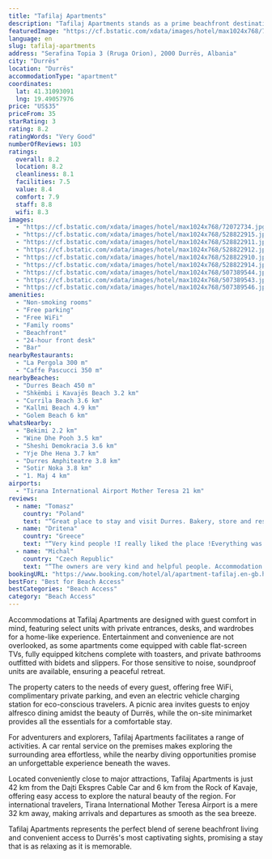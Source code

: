 ```yaml
---
title: "Tafilaj Apartments"
description: "Tafilaj Apartments stands as a prime beachfront destination in Durrës, offering guests an exceptional blend of convenience and scenic beauty just 38 km from Skanderbeg Square."
featuredImage: "https://cf.bstatic.com/xdata/images/hotel/max1024x768/72072734.jpg?k=3d17e4a53694f07d537719e6ec2f5ae717a396e1b6b45139082e6beaf9f8bd87&o=&hp=1"
language: en
slug: tafilaj-apartments
address: "Serafina Topia 3 (Rruga Orion), 2000 Durrës, Albania"
city: "Durrës"
location: "Durrës"
accommodationType: "apartment"
coordinates:
  lat: 41.31093091
  lng: 19.49057976
price: "US$35"
priceFrom: 35
starRating: 3
rating: 8.2
ratingWords: "Very Good"
numberOfReviews: 103
ratings:
  overall: 8.2
  location: 8.2
  cleanliness: 8.1
  facilities: 7.5
  value: 8.4
  comfort: 7.9
  staff: 8.8
  wifi: 8.3
images:
  - "https://cf.bstatic.com/xdata/images/hotel/max1024x768/72072734.jpg?k=3d17e4a53694f07d537719e6ec2f5ae717a396e1b6b45139082e6beaf9f8bd87&o=&hp=1"
  - "https://cf.bstatic.com/xdata/images/hotel/max1024x768/528822915.jpg?k=5a1e1b0cc6b5dadf6f638be765f40348709d1be47a8a7c4cc6579f661c464c27&o=&hp=1"
  - "https://cf.bstatic.com/xdata/images/hotel/max1024x768/528822911.jpg?k=fe058d1fd973d7eada284039bd6297563a31cd4428ef6cc960f27e7351d395eb&o=&hp=1"
  - "https://cf.bstatic.com/xdata/images/hotel/max1024x768/528822912.jpg?k=8d32cd411d7c9472c2f3366a6138f9a4734e337ed16a45caaff83f89f14271df&o=&hp=1"
  - "https://cf.bstatic.com/xdata/images/hotel/max1024x768/528822910.jpg?k=4fc7ab5acef68a25ba595a1573dd2301645028b0495671888c8a565ab050438b&o=&hp=1"
  - "https://cf.bstatic.com/xdata/images/hotel/max1024x768/528822914.jpg?k=6cf0777b75050ef83131a5da3e9de8345d87d988872b2651cd1ab756bd7383c9&o=&hp=1"
  - "https://cf.bstatic.com/xdata/images/hotel/max1024x768/507389544.jpg?k=9c077aa4856f9bbecd3ae0c6e5a21a7af8c1a310db798cf829091392f55a7798&o=&hp=1"
  - "https://cf.bstatic.com/xdata/images/hotel/max1024x768/507389543.jpg?k=7f24e1a36ccb0c37f26d4a9edd0d2f9c7a608124239f397d105cdc78764848bc&o=&hp=1"
  - "https://cf.bstatic.com/xdata/images/hotel/max1024x768/507389546.jpg?k=6ad23c52462a91fedd5a9202ffa41a0eec56c570bed0220e3848c5a4135b842a&o=&hp=1"
amenities:
  - "Non-smoking rooms"
  - "Free parking"
  - "Free WiFi"
  - "Family rooms"
  - "Beachfront"
  - "24-hour front desk"
  - "Bar"
nearbyRestaurants:
  - "La Pergola 300 m"
  - "Caffe Pascucci 350 m"
nearbyBeaches:
  - "Durres Beach 450 m"
  - "Shkëmbi i Kavajës Beach 3.2 km"
  - "Currila Beach 3.6 km"
  - "Kallmi Beach 4.9 km"
  - "Golem Beach 6 km"
whatsNearby:
  - "Bekimi 2.2 km"
  - "Wine Dhe Pooh 3.5 km"
  - "Sheshi Demokracia 3.6 km"
  - "Yje Dhe Hena 3.7 km"
  - "Durres Amphiteatre 3.8 km"
  - "Sotir Noka 3.8 km"
  - "1. Maj 4 km"
airports:
  - "Tirana International Airport Mother Teresa 21 km"
reviews:
  - name: "Tomasz"
    country: "Poland"
    text: "“Great place to stay and visit Durres. Bakery, store and restaurants near by.”"
  - name: "Dritena"
    country: "Greece"
    text: "“Very kind people !I really liked the place !Everything was super!Thank you !!!!!”"
  - name: "Michal"
    country: "Czech Republic"
    text: "“The owners are very kind and helpful people. Accommodation is nice, clean and close to the beach. I liked safe car parking. For this price there is no competition, if we ever come back we will definitely sleep here.”"
bookingURL: "https://www.booking.com/hotel/al/apartment-tafilaj.en-gb.html?aid=8035640"
bestFor: "Best for Beach Access"
bestCategories: "Beach Access"
category: "Beach Access"
---
```


Accommodations at Tafilaj Apartments are designed with guest comfort in mind, featuring select units with private entrances, desks, and wardrobes for a home-like experience. Entertainment and convenience are not overlooked, as some apartments come equipped with cable flat-screen TVs, fully equipped kitchens complete with toasters, and private bathrooms outfitted with bidets and slippers. For those sensitive to noise, soundproof units are available, ensuring a peaceful retreat.

The property caters to the needs of every guest, offering free WiFi, complimentary private parking, and even an electric vehicle charging station for eco-conscious travelers. A picnic area invites guests to enjoy alfresco dining amidst the beauty of Durrës, while the on-site minimarket provides all the essentials for a comfortable stay.

For adventurers and explorers, Tafilaj Apartments facilitates a range of activities. A car rental service on the premises makes exploring the surrounding area effortless, while the nearby diving opportunities promise an unforgettable experience beneath the waves.

Located conveniently close to major attractions, Tafilaj Apartments is just 42 km from the Dajti Ekspres Cable Car and 6 km from the Rock of Kavaje, offering easy access to explore the natural beauty of the region. For international travelers, Tirana International Mother Teresa Airport is a mere 32 km away, making arrivals and departures as smooth as the sea breeze.

Tafilaj Apartments represents the perfect blend of serene beachfront living and convenient access to Durrës's most captivating sights, promising a stay that is as relaxing as it is memorable.